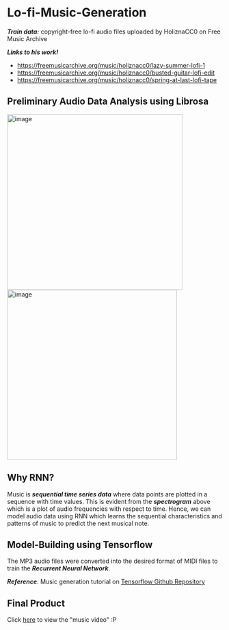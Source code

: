 # Lo-fi-Music-Generation

*__Train data:__* copyright-free lo-fi audio files uploaded by HoliznaCC0 on Free Music Archive

*__Links to his work!__*

- https://freemusicarchive.org/music/holiznacc0/lazy-summer-lofi-1
- https://freemusicarchive.org/music/holiznacc0/busted-guitar-lofi-edit
- https://freemusicarchive.org/music/holiznacc0/spring-at-last-lofi-tape

## Preliminary Audio Data Analysis using Librosa

<img width="410" alt="image" src="https://user-images.githubusercontent.com/64684527/197673369-e7bfd88a-e86a-4132-a94d-d28d873d9267.png">

<img width="397" alt="image" src="https://user-images.githubusercontent.com/64684527/197673252-8b4c7825-c4ab-4516-8db9-9fdbd78395fe.png">

## Why RNN?

Music is *__sequential time series data__* where data points are plotted in a sequence with time values. This is evident from the *__spectrogram__* above which is a plot of audio frequencies with respect to time. Hence, we can model audio data using RNN which learns the sequential characteristics and patterns of music to predict the next musical note.

## Model-Building using Tensorflow

The MP3 audio files were converted into the desired format of MIDI files to train the *__Recurrent Neural Network__*.

*__Reference__*: Music generation tutorial on [Tensorflow Github Repository](github.com/tensorflow/tensorflow) 

## Final Product

Click [here](https://github.com/adharshasam/Lo-fi-Music-Generation/tree/main/final%20product) to view the "music video" :P
